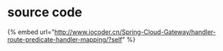 # source code

{% embed url="http://www.iocoder.cn/Spring-Cloud-Gateway/handler-route-predicate-handler-mapping/?self" %}



